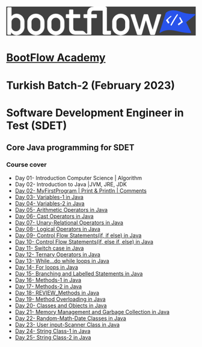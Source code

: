  <a href="https://bootflow.academy/" target="_blank" rel="noreferrer"> <img src="logo-grey-blue.png" alt="BootFlow Academy"/> </a>

# [BootFlow Academy](https://bootflow.academy/)

# Turkish Batch-2 (February 2023)
# Software Development Engineer in Test (SDET)
## Core Java programming for SDET

### Course cover

* Day 01- Introduction Computer Science | Algorithm
* Day 02- Introduction to Java |JVM, JRE, JDK
* [Day 02- MyFirstProgram | Print & Println | Comments](https://github.com/AUDIT-2/Java-Core2/blob/main/src/Day02_MyFirstProgram)
* [Day 03- Variables-1 in Java](https://github.com/AUDIT-2/Java-Core2/blob/main/src/Day03_Variables1)
* [Day 04- Variables-2 in Java](https://github.com/AUDIT-2/Java-Core2/blob/main/src/Day04_Variables2)
* [Day 05- Arithmetic Operators in Java](https://github.com/AUDIT-2/Java-Core2/blob/main/src/Day05_ArithmeticOperators)
* [Day 06- Cast Operators in Java](https://github.com/AUDIT-2/Java-Core2/blob/main/src/Day06_CastOperators)
* [Day 07- Unary-Relational Operators in Java](https://github.com/AUDIT-2/Java-Core2/blob/main/src/Day07_UnaryAssignmentRelational)
* [Day 08- Logical Operators in Java](https://github.com/AUDIT-2/Java-Core2/blob/main/src/Day08_LogicalOperators)
* [Day 09- Control Flow Statements(if, if else) in Java](https://github.com/AUDIT-2/Java-Core2/blob/main/src/Day09_ControlFlowStatements_IF_Else)
* [Day 10- Control Flow Statements(if, else if, else) in Java](https://github.com/AUDIT-2/Java-Core2/blob/main/src/Day10_ControlFlowStatementsIF_ElseIf_Else)
* [Day 11- Switch case in Java](https://github.com/AUDIT-2/Java-Core2/blob/main/src/Day11_SwitchCase)
* [Day 12- Ternary Operators in Java](https://github.com/AUDIT-2/Java-Core2/blob/main/src/Day12_TernaryOperator)
* [Day 13- While...do while loops in Java](https://github.com/AUDIT-2/Java-Core2/blob/main/src/Day13_WhileDoWhileLoops)
* [Day 14- For loops in Java](https://github.com/AUDIT-2/Java-Core2/blob/main/src/Day14_ForLoopBreakContinue)
* [Day 15- Branching and Labelled Statements in Java](https://github.com/AUDIT-2/Java-Core2/blob/main/src/Day15_BranchingLabeledStatements)
* [Day 16- Methods-1 in Java](https://github.com/AUDIT-2/Java-Core2/blob/main/src/Day16_Method1)
* [Day 17- Methods-2 in Java](https://github.com/AUDIT-2/Java-Core2/blob/main/src/Day17_Method2)
* [Day 18- REVIEW_Methods in Java](https://github.com/AUDIT-2/Java-Core2/blob/main/src/Day18_REVIEW_Methods)
* [Day 19- Method Overloading in Java](https://github.com/AUDIT-2/Java-Core2/blob/main/src/Day19_MethodOverloading)
* [Day 20- Classes and Objects in Java](https://github.com/AUDIT-2/Java-Core2/blob/main/src/Day20_ClassesAndObjects)
* [Day 21- Memory Management and Garbage Collection in Java](https://github.com/AUDIT-2/Java-Core2/blob/main/src/Day21_MemoryGarbageCollection)
* [Day 22- Random-Math-Date Classes in Java](https://github.com/AUDIT-2/Java-Core2/blob/main/src/Day22_RandomMathDateClasses)
* [Day 23- User input-Scanner Class in Java](https://github.com/AUDIT-2/Java-Core2/blob/main/src/Day23_ScannerClass)
* [Day 24- String Class-1 in Java](https://github.com/AUDIT-2/Java-Core2/blob/main/src/Day24_StringClass1)
* [Day 25- String Class-2 in Java](https://github.com/AUDIT-2/Java-Core2/blob/main/src/Day24_StringClass2)